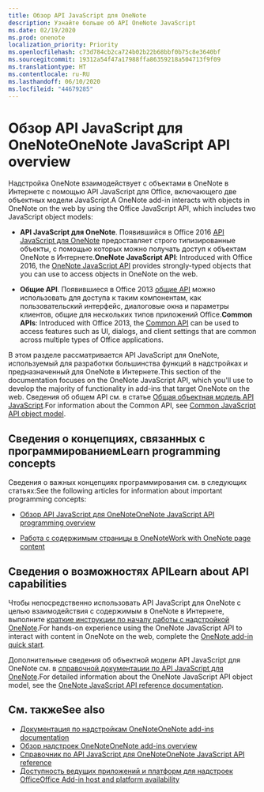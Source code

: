 ```yaml
---
title: Обзор API JavaScript для OneNote
description: Узнайте больше об API OneNote JavaScript
ms.date: 02/19/2020
ms.prod: onenote
localization_priority: Priority
ms.openlocfilehash: c73d784cb2ca724b02b22b68bbf0b75c8e3640bf
ms.sourcegitcommit: 19312a54f47a17988ffa86359218a504713f9f09
ms.translationtype: HT
ms.contentlocale: ru-RU
ms.lasthandoff: 06/10/2020
ms.locfileid: "44679285"
---
```

# <a name="onenote-javascript-api-overview"></a><span data-ttu-id="e7e20-103">Обзор API JavaScript для OneNote</span><span class="sxs-lookup"><span data-stu-id="e7e20-103">OneNote JavaScript API overview</span></span>

<span data-ttu-id="e7e20-104">Надстройка OneNote взаимодействует с объектами в OneNote в Интернете с помощью API JavaScript для Office, включающего две объектных модели JavaScript.</span><span class="sxs-lookup"><span data-stu-id="e7e20-104">A OneNote add-in interacts with objects in OneNote on the web by using the Office JavaScript API, which includes two JavaScript object models:</span></span>

* <span data-ttu-id="e7e20-105">**API JavaScript для OneNote**. Появившийся в Office 2016 [API JavaScript для OneNote](/javascript/api/onenote) предоставляет строго типизированные объекты, с помощью которых можно получать доступ к объектам OneNote в Интернете.</span><span class="sxs-lookup"><span data-stu-id="e7e20-105">**OneNote JavaScript API**: Introduced with Office 2016, the [OneNote JavaScript API](/javascript/api/onenote) provides strongly-typed objects that you can use to access objects in OneNote on the web.</span></span> 

* <span data-ttu-id="e7e20-106">**Общие API**. Появившиеся в Office 2013 [общие API](/javascript/api/office) можно использовать для доступа к таким компонентам, как пользовательский интерфейс, диалоговые окна и параметры клиентов, общие для нескольких типов приложений Office.</span><span class="sxs-lookup"><span data-stu-id="e7e20-106">**Common APIs**: Introduced with Office 2013, the [Common API](/javascript/api/office) can be used to access features such as UI, dialogs, and client settings that are common across multiple types of Office applications.</span></span>

<span data-ttu-id="e7e20-107">В этом разделе рассматривается API JavaScript для OneNote, используемый для разработки большинства функций в надстройках и предназначенный для OneNote в Интернете.</span><span class="sxs-lookup"><span data-stu-id="e7e20-107">This section of the documentation focuses on the OneNote JavaScript API, which you'll use to develop the majority of functionality in add-ins that target OneNote on the web.</span></span> <span data-ttu-id="e7e20-108">Сведения об общем API см. в статье [Общая объектная модель API JavaScript](../../develop/office-javascript-api-object-model.md).</span><span class="sxs-lookup"><span data-stu-id="e7e20-108">For information about the Common API, see [Common JavaScript API object model](../../develop/office-javascript-api-object-model.md).</span></span> 

## <a name="learn-programming-concepts"></a><span data-ttu-id="e7e20-109">Сведения о концепциях, связанных с программированием</span><span class="sxs-lookup"><span data-stu-id="e7e20-109">Learn programming concepts</span></span>

<span data-ttu-id="e7e20-110">Сведения о важных концепциях программирования см. в следующих статьях:</span><span class="sxs-lookup"><span data-stu-id="e7e20-110">See the following articles for information about important programming concepts:</span></span>

- [<span data-ttu-id="e7e20-111">Обзор API JavaScript для OneNote</span><span class="sxs-lookup"><span data-stu-id="e7e20-111">OneNote JavaScript API programming overview</span></span>](../../onenote/onenote-add-ins-programming-overview.md)

- [<span data-ttu-id="e7e20-112">Работа с содержимым страницы в OneNote</span><span class="sxs-lookup"><span data-stu-id="e7e20-112">Work with OneNote page content</span></span>](../../onenote/onenote-add-ins-page-content.md)

## <a name="learn-about-api-capabilities"></a><span data-ttu-id="e7e20-113">Сведения о возможностях API</span><span class="sxs-lookup"><span data-stu-id="e7e20-113">Learn about API capabilities</span></span>

<span data-ttu-id="e7e20-114">Чтобы непосредственно использовать API JavaScript для OneNote с целью взаимодействия с содержимым в OneNote в Интернете, выполните [краткие инструкции по началу работы с надстройкой OneNote](../../quickstarts/onenote-quickstart.md).</span><span class="sxs-lookup"><span data-stu-id="e7e20-114">For hands-on experience using the OneNote JavaScript API to interact with content in OneNote on the web, complete the [OneNote add-in quick start](../../quickstarts/onenote-quickstart.md).</span></span> 

<span data-ttu-id="e7e20-115">Дополнительные сведения об объектной модели API JavaScript для OneNote см. в [справочной документации по API JavaScript для OneNote](/javascript/api/onenote).</span><span class="sxs-lookup"><span data-stu-id="e7e20-115">For detailed information about the OneNote JavaScript API object model, see the [OneNote JavaScript API reference documentation](/javascript/api/onenote).</span></span>

## <a name="see-also"></a><span data-ttu-id="e7e20-116">См. также</span><span class="sxs-lookup"><span data-stu-id="e7e20-116">See also</span></span>

- [<span data-ttu-id="e7e20-117">Документация по надстройкам OneNote</span><span class="sxs-lookup"><span data-stu-id="e7e20-117">OneNote add-ins documentation</span></span>](../../onenote/index.yml)
- [<span data-ttu-id="e7e20-118">Обзор надстроек OneNote</span><span class="sxs-lookup"><span data-stu-id="e7e20-118">OneNote add-ins overview</span></span>](../../onenote/onenote-add-ins-programming-overview.md)
- [<span data-ttu-id="e7e20-119">Справочник по API JavaScript для OneNote</span><span class="sxs-lookup"><span data-stu-id="e7e20-119">OneNote JavaScript API reference</span></span>](/javascript/api/onenote)
- [<span data-ttu-id="e7e20-120">Доступность ведущих приложений и платформ для надстроек Office</span><span class="sxs-lookup"><span data-stu-id="e7e20-120">Office Add-in host and platform availability</span></span>](../../overview/office-add-in-availability.md)

